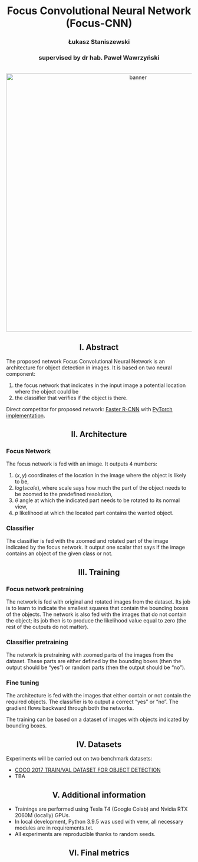<h1 align="center">Focus Convolutional Neural Network (Focus-CNN)</h1>
<h3 align="center">Łukasz Staniszewski</h2>
<h3 align="center">supervised by dr hab. Paweł Wawrzyński</h2>

<br>
<div align="center">
<img src="https://simargl.eu/images/partner-wut.png" alt="banner" width=700>
</div>

<h2 align="center"> I. Abstract </h2>

The proposed network Focus Convolutional Neural Network is an architecture for object detection in images. It is based on two neural component:

1) the focus network that indicates in the input image a potential location where the object could be
2) the classifier that verifies if the object is there.

Direct competitor for proposed network: <a href="https://arxiv.org/pdf/1506.01497">Faster R-CNN</a> with <a href="https://github.com/AlphaJia/pytorch-faster-rcnn">PyTorch implementation</a>.

<h2 align="center"> II. Architecture </h2>

### Focus Network

The focus network is fed with an image. It outputs 4 numbers:

1) $(x,y)$ coordinates of the location in the image where the object is likely to be,
2) $log(scale)$, where scale says how much the part of the object needs to be zoomed to the predefined resolution,
3) $\theta$ angle at which the indicated part needs to be rotated to its normal view,
4) $p$ likelihood at which the located part contains the wanted object.

### Classifier

The classifier is fed with the zoomed and rotated part of the image indicated by the focus network. It output one scalar that says if the image contains an object of the given class or not.

<h2 align="center"> III. Training </h2>

### Focus network pretraining

The network is fed with original and rotated images from the dataset. Its job is to learn to indicate the smallest squares that contain the bounding boxes of the objects. The network is also fed with the images that do not contain the object; its job then is to produce the likelihood value equal to zero (the rest of the outputs do not matter).

### Classifier pretraining

The network is pretraining with zoomed parts of the images from the dataset. These parts are either defined by the bounding boxes (then the output should be “yes”) or random parts (then the output should be “no”).

### Fine tuning

The architecture is fed with the images that either contain or not contain the required objects. The classifier is to output a correct “yes” or “no”. The gradient flows backward through both the networks.

The training can be based on a dataset of images with objects indicated by bounding boxes.

<h2 align="center"> IV. Datasets </h2>

Experiments will be carried out on two benchmark datasets:

+ <a href="https://cocodataset.org/#home">COCO 2017 TRAIN/VAL DATASET FOR OBJECT DETECTION</a>
+ TBA

<h2 align="center"> V. Additional information </h2>

+ Trainings are performed using Tesla T4 (Google Colab) and Nvidia RTX 2060M (locally) GPUs.
+ In local development, Python 3.9.5 was used with venv, all necessary modules are in requirements.txt.
+ All experiments are reproducible thanks to random seeds.
<!-- + Folder structure:
  ```
  footbal-frame-classifier/
  │
  ├── results.csv - final predictions
  ├── train.py - main script to start training
  ├── make_predictions.py - script for making predictions
  ├── preprocess_data.py - script for data preprocessing
  ├── evaluate_metrics_val.py - script for model validation  
  │
  ├── requirements.txt - necessary modules to develop locally
  ├── config.json - holds configuration for training
  ├── parse_config.py - class to handle config file and cli options
  │
  ├── notebooks/ - notebooks used in project
  │   ├── DataAnalysis.ipynb - notebook for data preprocessing
  │   └── Colab.ipynb - Google Colab session using all scripts
  │
  ├── base/ - abstract base classes
  │   ├── base_data_loader.py
  │   ├── base_model.py
  │   └── base_trainer.py
  │
  ├── data_loader/ - anything about data loading goes here
  │   ├── TestDataset.py    - dataset for tests
  │   ├── FramesDataset.py  - dataset for train/validation
  │   └── data_loaders.py
  │
  ├── data/ - default directory for storing input data
  │
  ├── model/ - models, losses, and metrics defined
  │   ├── model.py
  │   ├── metric.py
  │   └── loss.py
  │
  ├── saved/
  │   ├── models/ - trained models are saved here
  │   └── log/ - default logdir for tensorboard and logging output
  │
  ├── trainer/ - trainers
  │   └── trainer.py
  │
  ├── logger/ - module for tensorboard visualization and logging - not used in this project
  │  
  └── utils/ - small utility functions
      ├── util.py
      └── ...
  ``` -->

<h2 align="center"> VI. Final metrics </h2>

